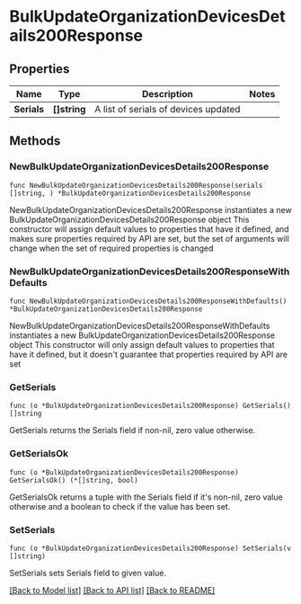 # BulkUpdateOrganizationDevicesDetails200Response

## Properties

Name | Type | Description | Notes
------------ | ------------- | ------------- | -------------
**Serials** | **[]string** | A list of serials of devices updated | 

## Methods

### NewBulkUpdateOrganizationDevicesDetails200Response

`func NewBulkUpdateOrganizationDevicesDetails200Response(serials []string, ) *BulkUpdateOrganizationDevicesDetails200Response`

NewBulkUpdateOrganizationDevicesDetails200Response instantiates a new BulkUpdateOrganizationDevicesDetails200Response object
This constructor will assign default values to properties that have it defined,
and makes sure properties required by API are set, but the set of arguments
will change when the set of required properties is changed

### NewBulkUpdateOrganizationDevicesDetails200ResponseWithDefaults

`func NewBulkUpdateOrganizationDevicesDetails200ResponseWithDefaults() *BulkUpdateOrganizationDevicesDetails200Response`

NewBulkUpdateOrganizationDevicesDetails200ResponseWithDefaults instantiates a new BulkUpdateOrganizationDevicesDetails200Response object
This constructor will only assign default values to properties that have it defined,
but it doesn't guarantee that properties required by API are set

### GetSerials

`func (o *BulkUpdateOrganizationDevicesDetails200Response) GetSerials() []string`

GetSerials returns the Serials field if non-nil, zero value otherwise.

### GetSerialsOk

`func (o *BulkUpdateOrganizationDevicesDetails200Response) GetSerialsOk() (*[]string, bool)`

GetSerialsOk returns a tuple with the Serials field if it's non-nil, zero value otherwise
and a boolean to check if the value has been set.

### SetSerials

`func (o *BulkUpdateOrganizationDevicesDetails200Response) SetSerials(v []string)`

SetSerials sets Serials field to given value.



[[Back to Model list]](../README.md#documentation-for-models) [[Back to API list]](../README.md#documentation-for-api-endpoints) [[Back to README]](../README.md)



